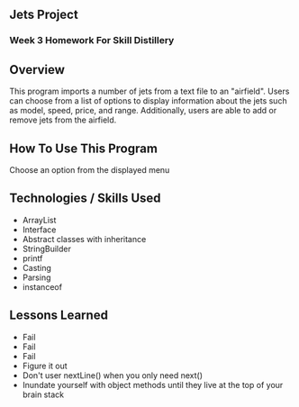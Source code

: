 ## Jets Project
### Week 3 Homework For Skill Distillery

## Overview
This program imports a number of jets from a text file to an "airfield". Users can choose from a
list of options to display information about the jets such as model, speed,
price, and range. Additionally, users are able to add or remove jets from the
airfield.

## How To Use This Program
Choose an option from the displayed menu
## Technologies / Skills Used
* ArrayList
* Interface
* Abstract classes with inheritance
* StringBuilder
* printf
* Casting
* Parsing
* instanceof
## Lessons Learned
* Fail
* Fail
* Fail
* Figure it out
* Don't user nextLine() when you only need next()
* Inundate yourself with object methods until they live at the top of your brain stack

